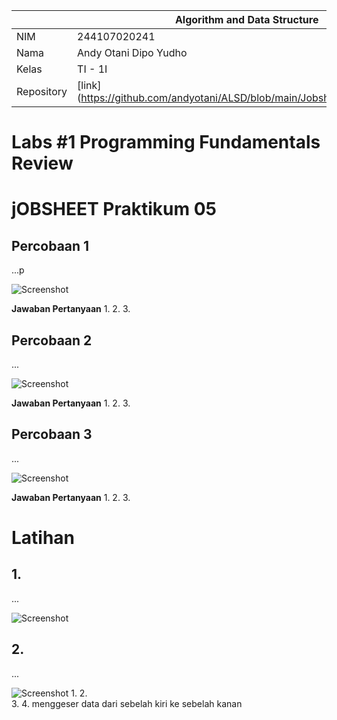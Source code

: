 |  | Algorithm and Data Structure |
|--|--|
| NIM |  244107020241|
| Nama |  Andy Otani Dipo Yudho |
| Kelas | TI - 1I |
| Repository | [link] (https://github.com/andyotani/ALSD/blob/main/Jobsheet5/REPORT.MD) |

# Labs #1 Programming Fundamentals Review
# jOBSHEET Praktikum 05

## Percobaan 1

...p

![Screenshot](.png)

**Jawaban Pertanyaan**
1. 
2. 
3. 



## Percobaan 2

...

![Screenshot](.png)

**Jawaban Pertanyaan**
1. 
2. 
3. 




##  Percobaan 3

...

![Screenshot](.png)

**Jawaban Pertanyaan**
1. 
2. 
3. 


# Latihan
## 1. 
...

![Screenshot](.png)

## 2. 
...

![Screenshot](.png)
1. 
2.  
3. 
4. menggeser data dari sebelah kiri ke sebelah kanan
